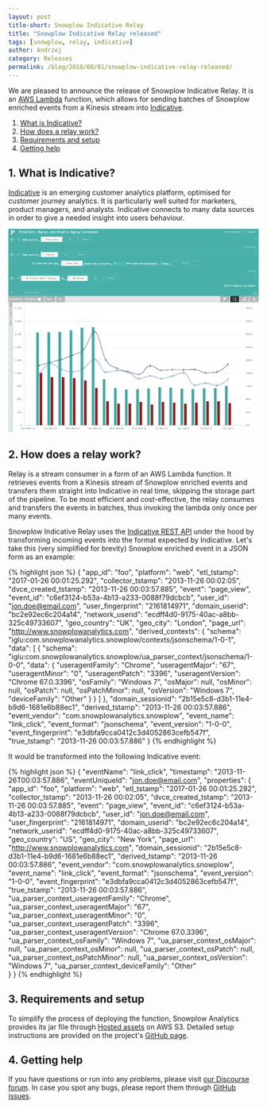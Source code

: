 ```yaml
---
layout: post
title-short: Snowplow Indicative Relay
title: "Snowplow Indicative Relay released"
tags: [snowplow, relay, indicative]
author: Andrzej
category: Releases
permalink: /blog/2018/08/01/snowplow-indicative-relay-released/
---
```


We are pleased to announce the release of Snowplow Indicative Relay.
It is an [AWS Lambda][aws-lambda] function, which allows for sending batches
of Snowplow enriched events from a Kinesis stream into [Indicative][indicative].

1. [What is Indicative?](#indicative)
2. [How does a relay work?](#how-does-it-work)
3. [Requirements and setup](#setup)
4. [Getting help](#help)

<h2 id="indicative">1. What is Indicative?</h2>

[Indicative][indicative] is an emerging customer analytics platform, optimised for
customer journey analytics. It is particularly well suited for marketers,
product managers, and analysts. Indicative connects to many data sources in order to give
a needed insight into users behaviour.

![indicative][indicative-img]

<h2 id="how-does-it-work">2. How does a relay work?</h2>

Relay is a stream consumer in a form of an AWS Lambda function. 
It retrieves events from a Kinesis stream of Snowplow enriched events and transfers them 
straight into Indicative in real time, skipping the storage part of the pipeline.
To be most efficient and cost-effective, the relay consumes and transfers
the events in batches, thus invoking the lambda only once per many events.

Snowplow Indicative Relay uses the [Indicative REST API][indicative-rest-api] under the hood
by transforming incoming events into the format expected by Indicative.
Let's take this (very simplified for brevity) Snowplow enriched event in
a JSON form as an example:

{% highlight json %}
{
  "app_id": "foo",
  "platform": "web",
  "etl_tstamp": "2017-01-26 00:01:25.292",
  "collector_tstamp": "2013-11-26 00:02:05",
  "dvce_created_tstamp": "2013-11-26 00:03:57.885",
  "event": "page_view",
  "event_id": "c6ef3124-b53a-4b13-a233-0088f79dcbcb",
  "user_id": "jon.doe@email.com",
  "user_fingerprint": "2161814971",
  "domain_userid": "bc2e92ec6c204a14",
  "network_userid": "ecdff4d0-9175-40ac-a8bb-325c49733607",
  "geo_country": "UK",
  "geo_city": "London",
  "page_url": "http://www.snowplowanalytics.com",
  "derived_contexts": {
    "schema": "iglu:com.snowplowanalytics.snowplow/contexts/jsonschema/1-0-1",
    "data": [
      {
        "schema": "iglu:com.snowplowanalytics.snowplow/ua_parser_context/jsonschema/1-0-0",
        "data": {
          "useragentFamily": "Chrome",
            "useragentMajor": "67",
            "useragentMinor": "0",
            "useragentPatch": "3396",
            "useragentVersion": "Chrome 67.0.3396",
            "osFamily": "Windows 7",
            "osMajor": null,
            "osMinor": null,
            "osPatch": null,
            "osPatchMinor": null,
            "osVersion": "Windows 7",
            "deviceFamily": "Other"
        }
      }
    ]
  },
  "domain_sessionid": "2b15e5c8-d3b1-11e4-b9d6-1681e6b88ec1",
  "derived_tstamp": "2013-11-26 00:03:57.886",
  "event_vendor": "com.snowplowanalytics.snowplow",
  "event_name": "link_click",
  "event_format": "jsonschema",
  "event_version": "1-0-0",
  "event_fingerprint": "e3dbfa9cca0412c3d4052863cefb547f",
  "true_tstamp": "2013-11-26 00:03:57.886"
}
{% endhighlight %}

It would be transformed into the following Indicative event:

{% highlight json %}
 {
    "eventName": "link_click",
    "timestamp": "2013-11-26T00:03:57.886",
    "eventUniqueId": "jon.doe@email.com",
    "properties": {
        "app_id": "foo",
        "platform": "web",
        "etl_tstamp": "2017-01-26 00:01:25.292",
        "collector_tstamp": "2013-11-26 00:02:05",
        "dvce_created_tstamp": "2013-11-26 00:03:57.885",
        "event": "page_view",
        "event_id": "c6ef3124-b53a-4b13-a233-0088f79dcbcb",
        "user_id": "jon.doe@email.com",
        "user_fingerprint": "2161814971",
        "domain_userid": "bc2e92ec6c204a14",
        "network_userid": "ecdff4d0-9175-40ac-a8bb-325c49733607",
        "geo_country": "US",
        "geo_city": "New York",
        "page_url": "http://www.snowplowanalytics.com",
        "domain_sessionid": "2b15e5c8-d3b1-11e4-b9d6-1681e6b88ec1",
        "derived_tstamp": "2013-11-26 00:03:57.886",
        "event_vendor": "com.snowplowanalytics.snowplow",
        "event_name": "link_click",
        "event_format": "jsonschema",
        "event_version": "1-0-0",
        "event_fingerprint": "e3dbfa9cca0412c3d4052863cefb547f",
        "true_tstamp": "2013-11-26 00:03:57.886",
        "ua_parser_context_useragentFamily": "Chrome",
        "ua_parser_context_useragentMajor": "67",
        "ua_parser_context_useragentMinor": "0",
        "ua_parser_context_useragentPatch": "3396",
        "ua_parser_context_useragentVersion": "Chrome 67.0.3396",
        "ua_parser_context_osFamily": "Windows 7",
        "ua_parser_context_osMajor": null,
        "ua_parser_context_osMinor": null,
        "ua_parser_context_osPatch": null,
        "ua_parser_context_osPatchMinor": null,
        "ua_parser_context_osVersion": "Windows 7",
        "ua_parser_context_deviceFamily": "Other"  
    }
 }
{% endhighlight %}



<h2 id="setup">3. Requirements and setup</h2>

To simplify the process of deploying the function, Snowplow Analytics provides its jar file through [Hosted assets][hosted-assets]
on AWS S3. Detailed setup instructions are provided on the project's [GitHub page][github-page].

<h2 id="help">4. Getting help</h2>

If you have questions or run into any problems, please visit [our Discourse forum][discourse]. 
In case you spot any bugs, please report them through [GitHub issues][github-issues].


[aws-lambda]: https://aws.amazon.com/lambda/
[indicative]: https://www.indicative.com/
[indicative-rest-api]: https://app.indicative.com/docs/integration.html
[indicative-img]: /assets/img/blog/2018/08/indicative-img.png

[hosted-assets]: https://github.com/snowplow/snowplow/wiki/Hosted-assets#6-relays
[github-page]: https://github.com/snowplow-incubator/snowplow-indicative-relay
[github-issues]: https://github.com/snowplow-incubator/snowplow-indicative-relay/issues

[discourse]: http://discourse.snowplowanalytics.com/
